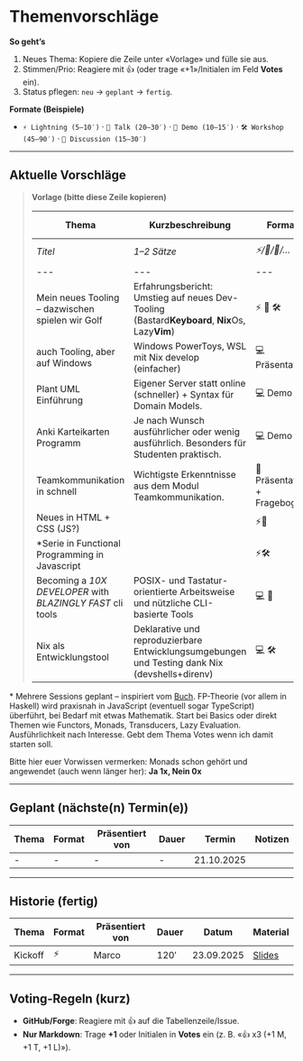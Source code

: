 # Themenvorschläge

**So geht’s**

1. Neues Thema: Kopiere die Zeile unter «Vorlage» und fülle sie aus.
2. Stimmen/Prio: Reagiere mit 👍 (oder trage «+1»/Initialen im Feld **Votes** ein).
3. Status pflegen: `neu` → `geplant` → `fertig`.

**Formate (Beispiele)**

- `⚡️ Lightning (5–10′)` · `🎤 Talk (20–30′)` · `🧪 Demo (10–15′)` · `🛠 Workshop (45–90′)` · `💬 Discussion (15–30′)`

---

## Aktuelle Vorschläge

> **Vorlage (bitte diese Zeile kopieren)**
>
> | Thema                                                      | Kurzbeschreibung                                                                               | Format                      | Vorgeschlagen von | Präsentiert von | Dauer       | Status               | Votes |
> | ---------------------------------------------------------- | ---------------------------------------------------------------------------------------------- | --------------------------- | ----------------- | --------------- | ----------- | -------------------- | ----- |
> | _Titel_                                                    | _1–2 Sätze_                                                                                    | _⚡️/🎤/🧪/…_               | _Name_            | _Name/gesucht_  | _z. B. 15′_ | `neu`                | 👍 x0 |
> | ---                                                        | ---                                                                                            | ---                         | ---               | ---             | ---         | ---                  | ---   |
> | Mein neues Tooling – dazwischen spielen wir Golf           | Erfahrungsbericht: Umstieg auf neues Dev-Tooling (Bastard**Keyboard**, **Nix**Os, Lazy**Vim**) | ⚡️ 🧪 🛠                   | Marco             | Marco           | -           | `neu`                | 👍 x2 |
> | auch Tooling, aber auf Windows                             | Windows PowerToys, WSL mit Nix develop (einfacher)                                             | 💻 Präsentation             | Jasmin            | Jasmin          | 10 Min      | `noch nicht geplant` | 👍 x0 |
> | Plant UML Einführung                                       | Eigener Server statt online (schneller) + Syntax für Domain Models.                            | 💻 Demo                     | Jasmin            | Jasmin          | 10 Min      | `noch nicht geplant` | 👍 x0 |
> | Anki Karteikarten Programm                                 | Je nach Wunsch ausführlicher oder wenig ausführlich. Besonders für Studenten praktisch.        | 💻 Demo                     | Jasmin            | Jasmin          | 10-? Min    | `noch nicht geplant` | 👍 x0 |
> | Teamkommunikation in schnell                               | Wichtigste Erkenntnisse aus dem Modul Teamkommunikation.                                       | 🎤Präsentation + Fragebogen | Jasmin            | Jasmin          | ?           | `noch nicht geplant` | 👍 x1 |
> | Neues in HTML + CSS (JS?)                                  |                                                                                                | ⚡️🎤                       | Jasmin            |                 |             | `idee`               | 👍 x3 |
> | \*Serie in Functional Programming in Javascript            |                                                                                                | ⚡️🛠                       | Marco             | Marco           | ?           | Idee                 | 👍 x1 |
> | Becoming a _10X DEVELOPER_ with _BLAZINGLY FAST_ cli tools | POSIX- und Tastatur-orientierte Arbeitsweise und nützliche CLI-basierte Tools                  | 💻 🎤                       | Georgiy           | Georgiy         | 15 Min      | `neu`                | 👍 x1 |
> | Nix als Entwicklungstool                                   | Deklarative und reproduzierbare Entwicklungsumgebungen und Testing dank Nix (devshells+direnv) | 💻 🛠                       | Georgiy           | Georgiy         | 30 Min      | `neu`                | 👍 x1 |

\* Mehrere Sessions geplant – inspiriert vom [Buch](https://amzn.eu/d/gE9sjTR). FP-Theorie (vor allem in Haskell) wird praxisnah in JavaScript (eventuell sogar TypeScript) überführt, bei Bedarf mit etwas Mathematik. Start bei Basics oder direkt Themen wie Functors, Monads, Transducers, Lazy Evaluation. Ausführlichkeit nach Interesse. Gebt dem Thema Votes wenn ich damit starten soll.

Bitte hier euer Vorwissen vermerken:
Monads schon gehört und angewendet (auch wenn länger her): **Ja 1x, Nein 0x**

---

## Geplant (nächste(n) Termin(e))

| Thema | Format | Präsentiert von | Dauer | Termin     | Notizen |
| ----- | ------ | --------------- | ----- | ---------- | ------- |
| -     | -      | -               | -     | 21.10.2025 |         |

---

## Historie (fertig)

| Thema   | Format | Präsentiert von | Dauer | Datum      | Material                                                                       |
| ------- | ------ | --------------- | ----- | ---------- | ------------------------------------------------------------------------------ |
| Kickoff | ⚡️    | Marco           | 120′  | 23.09.2025 | [Slides](https://github.com/Software-Crafters-Meetup/Kickoff/tree/main/slides) |

---

## Voting-Regeln (kurz)

- **GitHub/Forge**: Reagiere mit 👍 auf die Tabellenzeile/Issue.
- **Nur Markdown**: Trage **+1** oder Initialen in **Votes** ein (z. B. «👍 x3 (+1 M, +1 T, +1 L)»).

